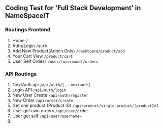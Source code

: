 ## Coding Test for 'Full Stack Development' in NameSpaceIT

### Routings Frontend
1. Home `/`
2. Autn/Login `/auth`
3. Add New Product(Admin Only) `/dashboard/product/add`
4. Your Cart View `/product/cart`
7. User Self Ordesr  `/user/[username]/orders`

### API Routings 
1. NextAuth api `/api/auth/[...nextauth]`
2. Login API `/api/auth/login`
3. New User Create `/api/auth/register`
4. New Order `/api/order/create`
7. Get one product (Product ID) `/api/product/single-product/[productId]`
8. User get own orders `/api/user/order`
9. User get self `/api/user?username=`
10. 
